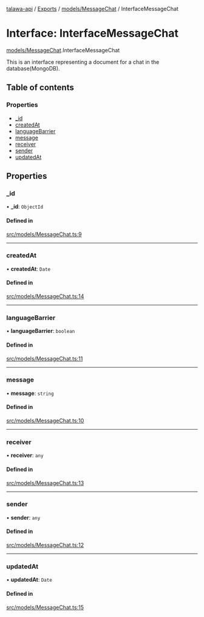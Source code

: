 [talawa-api](../README.md) / [Exports](../modules.md) / [models/MessageChat](../modules/models_MessageChat.md) / InterfaceMessageChat

# Interface: InterfaceMessageChat

[models/MessageChat](../modules/models_MessageChat.md).InterfaceMessageChat

This is an interface representing a document for a chat in the database(MongoDB).

## Table of contents

### Properties

- [\_id](models_MessageChat.InterfaceMessageChat.md#_id)
- [createdAt](models_MessageChat.InterfaceMessageChat.md#createdat)
- [languageBarrier](models_MessageChat.InterfaceMessageChat.md#languagebarrier)
- [message](models_MessageChat.InterfaceMessageChat.md#message)
- [receiver](models_MessageChat.InterfaceMessageChat.md#receiver)
- [sender](models_MessageChat.InterfaceMessageChat.md#sender)
- [updatedAt](models_MessageChat.InterfaceMessageChat.md#updatedat)

## Properties

### \_id

• **\_id**: `ObjectId`

#### Defined in

[src/models/MessageChat.ts:9](https://github.com/PalisadoesFoundation/talawa-api/blob/a2b0847/src/models/MessageChat.ts#L9)

___

### createdAt

• **createdAt**: `Date`

#### Defined in

[src/models/MessageChat.ts:14](https://github.com/PalisadoesFoundation/talawa-api/blob/a2b0847/src/models/MessageChat.ts#L14)

___

### languageBarrier

• **languageBarrier**: `boolean`

#### Defined in

[src/models/MessageChat.ts:11](https://github.com/PalisadoesFoundation/talawa-api/blob/a2b0847/src/models/MessageChat.ts#L11)

___

### message

• **message**: `string`

#### Defined in

[src/models/MessageChat.ts:10](https://github.com/PalisadoesFoundation/talawa-api/blob/a2b0847/src/models/MessageChat.ts#L10)

___

### receiver

• **receiver**: `any`

#### Defined in

[src/models/MessageChat.ts:13](https://github.com/PalisadoesFoundation/talawa-api/blob/a2b0847/src/models/MessageChat.ts#L13)

___

### sender

• **sender**: `any`

#### Defined in

[src/models/MessageChat.ts:12](https://github.com/PalisadoesFoundation/talawa-api/blob/a2b0847/src/models/MessageChat.ts#L12)

___

### updatedAt

• **updatedAt**: `Date`

#### Defined in

[src/models/MessageChat.ts:15](https://github.com/PalisadoesFoundation/talawa-api/blob/a2b0847/src/models/MessageChat.ts#L15)
